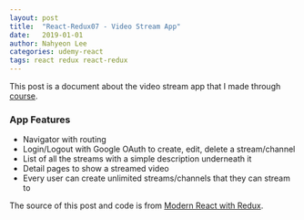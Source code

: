 ```yaml
---
layout: post
title:  "React-Redux07 - Video Stream App"
date:   2019-01-01
author: Nahyeon Lee
categories: udemy-react
tags: react redux react-redux
---
```

This post is a document about the video stream app that I made through [course][udemy-react].

### App Features
* Navigator with routing
* Login/Logout with Google OAuth to create, edit, delete a stream/channel
* List of all the streams with a simple description underneath it
* Detail pages to show a streamed video
* Every user can create unlimited streams/channels that they can stream to

The source of this post and code is from [Modern React with Redux][udemy-react].

[udemy-react]: https://www.udemy.com/react-redux/